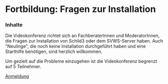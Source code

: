 # Fortbildung: Fragen zur Installation



### Inhalte
Die Videokonferenz richtet sich an FachberaterInnen und ModeratorInnen, die Fragen zur Installation von Schild3 oder dem SVWS-Server haben. Auch "Neulinge", die noch keine Installation durchgeführt haben und eine Starthilfe benötigen, sind herzlich willkommen.

Um gezielt auf die Probleme einzugehen ist die Videokonferenz begrenzt auf 5 Teilnehmer.





[Anmeldung](https://melly.de/plan/TPNHRWJ63NRA)







